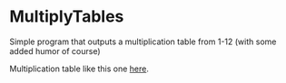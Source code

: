 # MultiplyTables

Simple program that outputs a multiplication table from 1-12 (with some added humor of course)

Multiplication table like this one <a href="https://www.mathsisfun.com/multiplication-table-bw.html">here</a>.
